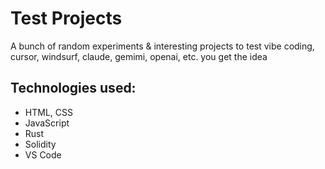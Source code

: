 # Test Projects
A bunch of random experiments & interesting projects to test vibe coding, cursor, windsurf, claude, gemimi, openai, etc. you get the idea

## Technologies used:
- HTML, CSS
- JavaScript
- Rust
- Solidity
- VS Code
